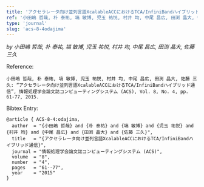 ```yaml
---
title: 'アクセラレータ向け並列言語XcalableACCにおけるTCA/InfiniBandハイブリッド通信'
ref: '小田嶋 哲哉, 朴 泰祐, 塙 敏博, 児玉 祐悦, 村井 均, 中尾 昌広, 田渕 晶大, 佐藤 三久: “アクセラレータ向け並列言語XcalableACCにおけるTCA/InfiniBandハイブリッド通信”, 情報処理学会論文誌コンピューティングシステム (ACS), Vol. 8, No. 4, pp. 61-77, 2015.'
type: 'journal'
slug: 'acs-8-4odajima'
---
```


*by 小田嶋 哲哉, 朴 泰祐, 塙 敏博, 児玉 祐悦, 村井 均, 中尾 昌広, 田渕 晶大, 佐藤 三久*

Reference:
```
小田嶋 哲哉, 朴 泰祐, 塙 敏博, 児玉 祐悦, 村井 均, 中尾 昌広, 田渕 晶大, 佐藤 三久: “アクセラレータ向け並列言語XcalableACCにおけるTCA/InfiniBandハイブリッド通信”, 情報処理学会論文誌コンピューティングシステム (ACS), Vol. 8, No. 4, pp. 61-77, 2015.
```

Bibtex Entry:
```
@article { ACS-8-4:odajima,
  author  = "{小田嶋 哲哉} and {朴 泰祐} and {塙 敏博} and {児玉 祐悦} and {村井 均} and {中尾 昌広} and {田渕 晶大} and {佐藤 三久}",
  title   = "{アクセラレータ向け並列言語XcalableACCにおけるTCA/InfiniBandハイブリッド通信}",
  journal = "情報処理学会論文誌コンピューティングシステム (ACS)",
  volume  = "8",
  number  = "4",
  pages   = "61--77",
  year    = "2015"
}
```
